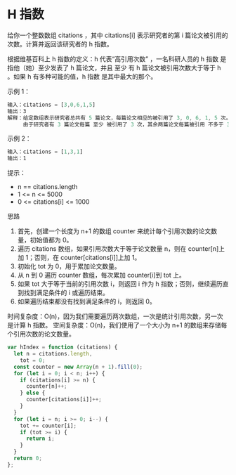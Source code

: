 # H 指数

给你一个整数数组 citations ，其中 citations[i] 表示研究者的第 i 篇论文被引用的次数。计算并返回该研究者的 h 指数。

根据维基百科上 h 指数的定义：h 代表“高引用次数” ，一名科研人员的 h 指数 是指他（她）至少发表了 h 篇论文，并且 至少 有 h 篇论文被引用次数大于等于 h 。如果 h 有多种可能的值，h 指数 是其中最大的那个。

示例 1：

```javascript
输入：citations = [3,0,6,1,5]
输出：3
解释：给定数组表示研究者总共有 5 篇论文，每篇论文相应的被引用了 3, 0, 6, 1, 5 次。
     由于研究者有 3 篇论文每篇 至少 被引用了 3 次，其余两篇论文每篇被引用 不多于 3 次，所以她的 h 指数是 3。
```

示例 2：

```javascript
输入：citations = [1,3,1]
输出：1
```

提示：

- n == citations.length
- 1 <= n <= 5000
- 0 <= citations[i] <= 1000

思路

1. 首先，创建一个长度为 n+1 的数组 counter 来统计每个引用次数的论文数量，初始值都为 0。
2. 遍历 citations 数组，如果引用次数大于等于论文数量 n，则在 counter[n]上加 1；否则，在 counter[citations[i]]上加 1。
3. 初始化 tot 为 0，用于累加论文数量。
4. 从 n 到 0 遍历 counter 数组，每次累加 counter[i]到 tot 上。
5. 如果 tot 大于等于当前的引用次数 i，则返回 i 作为 h 指数；否则，继续遍历直到找到满足条件的 i 或遍历结束。
6. 如果遍历结束都没有找到满足条件的 i，则返回 0。

时间复杂度：O(n)，因为我们需要遍历两次数组，一次是统计引用次数，另一次是计算 h 指数。
空间复杂度：O(n)，我们使用了一个大小为 n+1 的数组来存储每个引用次数的论文数量。

```javascript
var hIndex = function (citations) {
  let n = citations.length,
    tot = 0;
  const counter = new Array(n + 1).fill(0);
  for (let i = 0; i < n; i++) {
    if (citations[i] >= n) {
      counter[n]++;
    } else {
      counter[citations[i]]++;
    }
  }
  for (let i = n; i >= 0; i--) {
    tot += counter[i];
    if (tot >= i) {
      return i;
    }
  }
  return 0;
};
```
